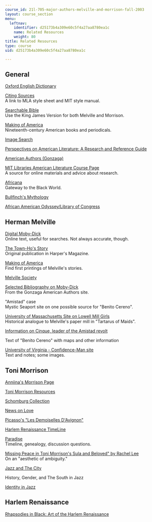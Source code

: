 ```yaml
---
course_id: 21l-705-major-authors-melville-and-morrison-fall-2003
layout: course_section
menu:
  leftnav:
    identifier: d25173b4a309e60c5f4a27aa8780ea1c
    name: Related Resources
    weight: 80
title: Related Resources
type: course
uid: d25173b4a309e60c5f4a27aa8780ea1c

---
```


General
-------

[Oxford English Dictionary](http://dictionary.oed.com/entrance.dtl)

[Citing Sources](http://libguides.mit.edu/content.php?pid=80743&sid=598619)  
A link to MLA style sheet and MIT style manual.

[Searchable Bible](http://bible.crosswalk.com/)  
Use the King James Version for both Melville and Morrison.

[Making of America](http://cdl.library.cornell.edu/moa/)  
Nineteenth-century American books and periodicals.

[Image Search](http://www.google.com/imghp?hl=en)

[Perspectives on American Literature: A Research and Reference Guide](http://www.csustan.edu/english/reuben/pal/TABLE.HTML)

[American Authors (Gonzaga)](http://public.wsu.edu/~campbelld/amlit/aufram.html)

[MIT Libraries American Literature Course Page](http://libguides.mit.edu/amlit)  
A source for online materials and advice about research.

[Africana](http://www.africana.com/)  
Gateway to the Black World.

[Bullfinch's Mythology](https://www.goodreads.com/book/show/588147.Bulfinch_s_Mytholog)

[African American Odyssey/Library of Congress](http://memory.loc.gov/ammem/aaohtml/exhibit/aointro.html)

Herman Melville
---------------

[Digital Moby-Dick](http://www.mobydickthewhale.com/)  
Online text, useful for searches. Not always accurate, though.

[The Town-Ho's Story](http://cdl.library.cornell.edu/moa/moa_search.html)  
Original publication in Harper's Magazine.

[Making of America](http://cdl.library.cornell.edu/moa/)  
Find first printings of Melville's stories.

[Melville Society](http://people.hofstra.edu/faculty/John_L_Bryant/Melville/)

[Selected Bibliography on Moby-Dick](http://public.wsu.edu/~campbelld/amlit/melville1.htm)  
From the Gonzaga American Authors site.

"Amistad" case  
Mystic Seaport site on one possible source for "Benito Cereno".

[University of Massachusetts Site on Lowell Mill Girls](http://faculty.uml.edu/sgallagher/Mill_girls.htm)  
Historical analogue to Melville's paper mill in "Tartarus of Maids".

[Information on Cinque, leader of the Amistad revolt](https://spartacus-educational.com/Scinque.htm)

Text of "Benito Cereno" with maps and other information

[University of Virginia - Confidence-Man site](http://xroads.virginia.edu/~MA96/atkins/cmnotes.html)  
Text and notes; some images.

Toni Morrison
-------------

[Anniina's Morrison Page](http://www.luminarium.org/contemporary/tonimorrison/toni.htm)

[Toni Morrison Resources](http://www.academicinfo.net/amlitmorrison.html)

[Schomburg Collection](http://www.nypl.org/locations/tid/64/node/29174)

[News on Love](http://www.randomhouse.com/knopf/catalog/display.pperl?isbn=0-375-40944-0&view=isbn_events)

[Picasso's "Les Demoiselles D'Avignon"](http://www.moma.org/visit/calendar/events/7200)

[Harlem Renaissance TimeLine](http://www.csustan.edu/english/reuben/pal/chap9/9intro.html)

[Paradise](http://www.luminarium.org/contemporary/tonimorrison/paradise.htm)  
Timeline, genealogy, discussion questions.

[Missing Peace in Toni Morrison's Sula and Beloved" by Rachel Lee](http://www.pbs.org/wgbh/pages/frontline/shows/religion/story/pagels.html)  
On an "aesthetic of ambiguity."

[Jazz and The City](http://findarticles.com/p/articles/mi_m2838/is_2_35/ai_77828278)

History, Gender, and The South in Jazz

[Identity in Jazz](http://lion.chadwyck.com/marketing/index.jsp)

Harlem Renaissance
------------------

[Rhapsodies in Black: Art of the Harlem Renaissance](https://searchworks.stanford.edu/view/3503851)